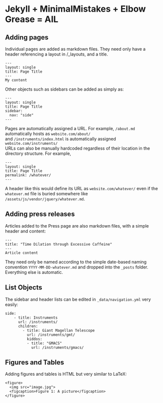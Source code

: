 # Jekyll + MinimalMistakes + Elbow Grease = AIL
## Adding pages
Individual pages are added as markdown files. They need only have a header referencing a layout in /\_layouts, and a title.
```
---
layout: single
title: Page Title
---
My content
```
Other objects such as sidebars can be added as simply as:
```
---
layout: single
title: Page Title
sidebar:
  nav: "side"
---
```
Pages are automatically assigned a URL. For example, `/about.md` automatically hosts as `website.com/about/`  
and `/instruments/index.html` is automatically assigned `website.com/instruments/`  
URLs can also be manually hardcoded regardless of their location in the directory structure. For example,  
```
---
layout: single
title: Page Title
permalink: /whatever/
---
```  
A header like this would define its URL as `website.com/whatever/` even if the `whatever.md` file is buried somewhere like `/assets/js/vendor/jquery/whatever.md`.

## Adding press releases
Articles added to the Press page are also markdown files, with a simple header and content:
```
---
title: "Time Dilation through Excessive Caffeine"
---
Article content
```
They need only be named according to the simple date-based naming convention `YYYY-MM-DD-whatever.md` and dropped into the `_posts` folder. Everything else is automatic.

## List Objects
The sidebar and header lists can be edited in `_data/navigation.yml` very easily:
```
side:
    - title: Instruments
      url: /instruments/
      children:
        - title: Giant Magellan Telescope
          url: /instruments/gmt/
          kiddos:
          - title: "GMACS"
            url: /instruments/gmacs/
```

## Figures and Tables
Adding figures and tables is HTML but very similar to LaTeX:
```
<figure>
  <img src="image.jpg">
  <figcaption>Figure 1: A picture</figcaption>
</figure>
```
